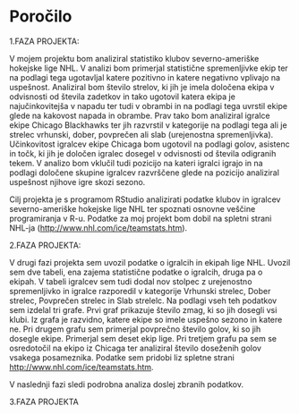 # Poročilo

1.FAZA PROJEKTA:

V mojem projektu bom analiziral statistiko klubov severno-ameriške hokejske lige NHL.  V analizi bom primerjal statistične spremenljivke ekip ter na podlagi tega ugotavljal katere pozitivno in katere negativno vplivajo na uspešnost. Analiziral bom število strelov, ki jih je imela določena ekipa v odvisnosti od števila zadetkov in tako ugotovil katera ekipa je najučinkovitejša v napadu ter tudi v obrambi in na podlagi tega uvrstil ekipe glede na kakovost napada in obrambe. Prav tako bom analiziral igralce ekipe Chicago Blackhawks ter jih razvrstil v kategorije na podlagi tega ali je strelec vrhunski, dober, povprečen ali slab (urejenostna spremenljivka).  Učinkovitost igralcev ekipe Chicaga bom ugotovil na podlagi golov, asistenc in točk, ki jih je določen igralec dosegel v odvisnosti od števila odigranih tekem. V analizo bom vklučil tudi pozicijo na kateri igralci igrajo in na podlagi določene skupine igralcev razvrščene glede na pozicijo analiziral uspešnost njihove igre skozi sezono.

Cilj projekta je s programom RStudio analizirati podatke klubov in igralcev severno-ameriške hokejske lige NHL ter spoznati osnovne veščine programiranja v R-u. Podatke za moj projekt bom dobil na spletni strani NHL-ja (http://www.nhl.com/ice/teamstats.htm). 



2.FAZA PROJEKTA:

V drugi fazi projekta sem uvozil podatke o igralcih in ekipah lige NHL. Uvozil sem dve tabeli, ena zajema statistične podatke o igralcih, druga pa o ekipah. V tabeli igralcev sem tudi dodal nov stolpec z urejenostno spremenljivko in igralce razporedil v kategorije Vrhunski strelec, Dober strelec, Povprečen strelec in Slab strelelc. Na podlagi vseh teh podatkov sem izdelal tri grafe. Prvi graf prikazuje število zmag, ki so jih dosegli vsi klubi. Iz grafa je razvidno, katere ekipe so imele uspešno sezono in katere ne. Pri drugem grafu sem primerjal povprečno število golov, ki so jih dosegle ekipe. Primerjal sem deset ekip lige. Pri tretjem grafu pa sem se osredotočil na ekipo iz Chicaga ter analiziral število doseženih golov vsakega posameznika. Podatke sem pridobi liz spletne strani http://www.nhl.com/ice/teamstats.htm.

V naslednji fazi sledi podrobna analiza doslej zbranih podatkov.

3.FAZA PROJEKTA